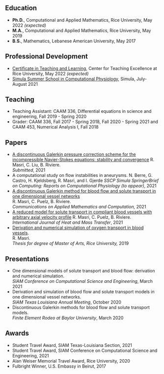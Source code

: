 ## Education 
- **Ph.D.**, Computational and Applied Mathematics, Rice University, May 2022 _(expected)_
- **M.A.**,  Computational and Applied Mathematics, Rice University, May 2019 
- **B.S.**,  Mathematics, Lebanese American University, May 2017 

## Professional Development 
- [Certificate in Teaching and Learning](https://cte.rice.edu/grads), Center for Teaching Excellence at Rice University, May 2022 _(expected)_ 
- [Simula Summer School in Computational Physiology](https://www.simula.no/education/courses/simula-summer-school-computational-physiology), Simula, July-August 2021 

## Teaching
- Teaching Assistant:  CAAM 336, Differential equations in science and engineering,
Fall 2019 - Spring 2020
- Grader:  CAAM 336, Fall 2017 - Spring 2018, Fall 2020 - Spring 2021 and CAAM 453, Numerical Analysis I, Fall 2018

## Papers 
-  [A discontinuous Galerkin pressure correction scheme for the incompressible Navier-Stokes equations: stability and convergence](https://arxiv.org/abs/2109.10999) 
R. Masri, C. Liu, B. Riviere.    
*Submitted*, 2021  
-  A computational study on flow instabilities in aneurysms. 
 N. Berre, G. Castro, H. Kjeldsberg, R. Masri, and I. Gjerde
 *SSCP Simula SpringerBrief on Computing: Reports on Computational Physiology (to appear)*, 2021
- [A discontinuous Galerkin method for blood flow and solute transport in one dimensional vessel networks](https://link.springer.com/article/10.1007/s42967-021-00126-5)  
R. Masri, C. Puelz, B. Riviere.  
*Communications on Applied Mathematics and Computation,* 2021
- [A reduced model for solute transport in compliant blood vessels with arbitrary axial velocity profile](https://www.sciencedirect.com/science/article/pii/S0017931021004828) 
R. Masri, C. Puelz, B. Riviere.   
*International Journal of Heat and Mass Transfer*, 2021 
- [Derivation and numerical simulation of oxygen transport in blood vessels](https://scholarship.rice.edu/handle/1911/107400).  
R. Masri.  
*Thesis for degree of Master of Arts, Rice University,* 2019 <!--[link to thesis](https://scholarship.rice.edu/handle/1911/107400).-->

## Presentations 
- One dimensional models of solute transport and blood flow: derivation and numerical simulation. <br /> 
  *SIAM Conference on Computational Science and Engineering*, March 2021
- Derivation and simulation of blood flow and solute transport models in one dimensional vessel networks. <br />
   *SIAM Texas Louisiana Annual Meeting*, October 2020
 - Discontinuous Galerkin methods for blood flow and solute transport models. 
 <br /> *Finite Element Rodeo at Baylor University*, March 2020

## Awards 
-  Student Travel Award, SIAM Texas-Louisiana Section, 2021 
-  Student Travel Award, SIAM Conference on Computational Science and Engineering, 2021
-  Alan Weiser Memorial Travel Award, Rice University, 2020
-  Fulbright Winner, U.S. Embassy in Beirut, 2017
